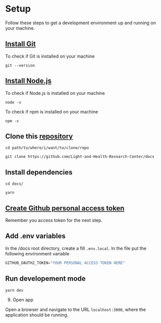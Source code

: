 # Setup

Follow these steps to get a development environment up and running on your machine.

## [Install Git](https://git-scm.com/book/en/v2/Getting-Started-Installing-Git)

  To check if Git is installed on your machine

  ```shell-session
  git --version
  ```

## [Install Node.js](https://nodejs.org/en/download/)

  To check if Node.js is installed on your machine

  ```shell-session
  node -v
  ```

  To check if npm is installed on your machine

  ```shell-session
  npm -v
  ```

## Clone this [repository](https://github.com/Light-and-Health-Research-Center/docs)

  ```shell-session
  cd path/to/where/i/want/to/clone/repo
  ```

  ```shell-session
  git clone https://github.com/Light-and-Health-Research-Center/docs
  ```

## Install dependencies

  ```shell-session
  cd docs/
  ```

  ```shell-session
  yarn
  ```

## [Create Github personal access token](https://docs.github.com/en/github/authenticating-to-github/keeping-your-account-and-data-secure/creating-a-personal-access-token)

  Remember you access token for the next step.

## Add .env variables

  In the /docs root directory, create a fill `.env.local`. In the file put the following environment variable

  ```js
  GITHUB_OAUTH2_TOKEN="YOUR PERSONAL ACCESS TOKEN HERE"
  ```

## Run developement mode

  ```shell-session
  yarn dev
  ```

9. Open app

  Open a browser and navigate to the URL `localhost:3000`, where the application should be running.



